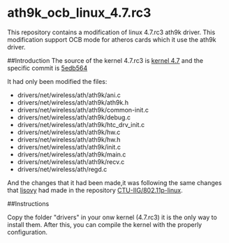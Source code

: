 # ath9k_ocb_linux_4.7.rc3
This repository contains a modification of linux 4.7.rc3 ath9k driver. This modification support OCB mode for atheros cards which it use the ath9k driver.

##Introduction
The source of the kernel 4.7.rc3 is [kernel 4.7](https://github.com/torvalds/linux) and the specific commit
is [5edb564](https://github.com/torvalds/linux/releases/tag/v4.7-rc3)

It had only been modified the files:
- drivers/net/wireless/ath/ath9k/ani.c
- drivers/net/wireless/ath/ath9k/ath9k.h
- drivers/net/wireless/ath/ath9k/common-init.c
- drivers/net/wireless/ath/ath9k/debug.c
- drivers/net/wireless/ath/ath9k/htc_drv_init.c
- drivers/net/wireless/ath/ath9k/hw.c
- drivers/net/wireless/ath/ath9k/hw.h
- drivers/net/wireless/ath/ath9k/init.c
- drivers/net/wireless/ath/ath9k/main.c
- drivers/net/wireless/ath/ath9k/recv.c
- drivers/net/wireless/ath/regd.c

And the changes that it had been made,it was following the same changes that [lisovy](https://github.com/lisovy) had made in the
repository [CTU-IIG/802.11p-linux](https://github.com/CTU-IIG/802.11p-linux/commit/bf45e0160af428dac8893e48d506ac428fed16b2).

##Instructions

Copy the folder "drivers" in your onw kernel (4.7.rc3) it is the only way to install them. After this, you can compile the kernel
with the properly configuration.
